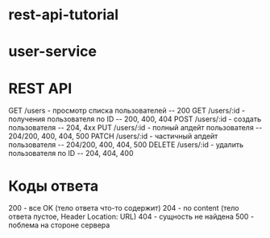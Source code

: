 # rest-api-tutorial

# user-service

# REST API
GET /users          - просмотр списка пользователей     -- 200
GET /users/:id      - получения пользователя по ID      -- 200, 400, 404 
POST /users/:id     - создать пользователя              -- 204, 4xx
PUT /users/:id      - полный апдейт пользователя        -- 204/200, 400, 404, 500
PATCH /users/:id    - частичный апдейт пользователя     -- 204/200, 400, 404, 500
DELETE /users/:id   - удалить пользователя по ID        -- 204, 404, 400


# Коды ответа
200 - все OK (тело ответа что-то содержит)
204 - no content (тело ответа пустое, Header Location: URL)
404 - сущность не найдена
500 - поблема на стороне  сервера